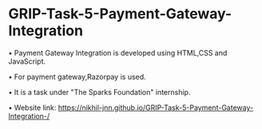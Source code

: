 # GRIP-Task-5-Payment-Gateway-Integration

• Payment Gateway Integration is developed using HTML,CSS and JavaScript.

• For payment gateway,Razorpay is used.

• It is a task under "The Sparks Foundation" internship.

• Website link: https://nikhil-jnn.github.io/GRIP-Task-5-Payment-Gateway-Integration-/
